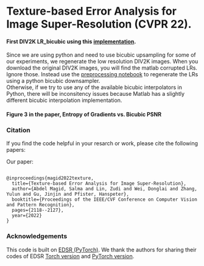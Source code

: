 #  Texture-based Error Analysis for Image Super-Resolution (CVPR 22).


#### First DIV2K LR_bicubic using this [implementation](https://github.com/sanghyun-son/bicubic_pytorch). 
Since we are using python and need to use bicubic upsampling for some of our experiments, we regenerate the low resolution DIV2K images. When you download the original DIV2K images, you will find the matlab corrupted LRs. Ignore those. Instead use the [preprocessing notebook](https://github.com/sabdelmagid/CVPR22-TextureBasedError-SR/blob/main/%5BPRE%5D%20Preprocessing%20Datasets%20-%20post%20to%20github%20version.ipynb) to regenerate the LRs using a python bicubic downsampler.   
Otherwise, if we try to use any of the available bicubic interpolators in Python, there will be inconsitency issues because Matlab has a slightly different bicubic interpolation implementation. 

#### Figure 3 in the paper, Entropy of Gradients vs. Bicubic PSNR


### Citation
If you find the code helpful in your resarch or work, please cite the following papers:

Our paper:
```

@inproceedings{magid2022texture,
  title={Texture-based Error Analysis for Image Super-Resolution},
  author={Abdel Magid, Salma and Lin, Zudi and Wei, Donglai and Zhang, Yulun and Gu, Jinjin and Pfister, Hanspeter},
  booktitle={Proceedings of the IEEE/CVF Conference on Computer Vision and Pattern Recognition},
  pages={2118--2127},
  year={2022}
}
```


### Acknowledgements
This code is built on [EDSR (PyTorch)](https://github.com/thstkdgus35/EDSR-PyTorch). 
We thank the authors for sharing their codes of EDSR [Torch version](https://github.com/LimBee/NTIRE2017) and [PyTorch version](https://github.com/thstkdgus35/EDSR-PyTorch).



